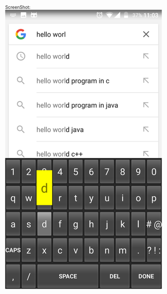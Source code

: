 ScreenShot:
![Alt text](/app/src/main/res/drawable/Screenshot_20160817-110317.png?raw=true "Screenshot 1")

